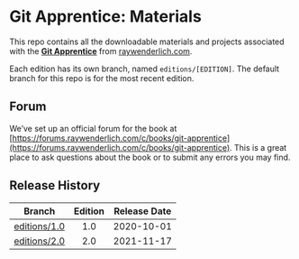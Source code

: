 # Git Apprentice: Materials

This repo contains all the downloadable materials and projects associated with the **[Git Apprentice](https://www.raywenderlich.com/books/git-apprentice/)** from [raywenderlich.com](https://www.raywenderlich.com).

Each edition has its own branch, named `editions/[EDITION]`. The default branch for this repo is for the most recent edition.

## Forum

We’ve set up an official forum for the book at [https://forums.raywenderlich.com/c/books/git-apprentice](https://forums.raywenderlich.com/c/books/git-apprentice). This is a great place to ask questions about the book or to submit any errors you may find.

## Release History

| Branch                                                                            | Edition | Release Date |
| --------------------------------------------------------------------------------- |:-------:|:------------:|
| [editions/1.0](https://github.com/raywenderlich/gita-materials/tree/editions/1.0) | 1.0     | 2020-10-01   |
| [editions/2.0](https://github.com/raywenderlich/gita-materials/tree/editions/2.0) | 2.0     | 2021-11-17   |
